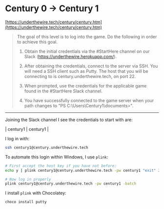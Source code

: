 # Century 0 -> Century 1

[https://underthewire.tech/century/century.htm](https://underthewire.tech/century/century.htm)

> The goal of this level is to log into the game. Do the following in order to achieve this goal.
> 
> 1. Obtain the initial credentials via the #StartHere channel on our Slack (https://underthewire.herokuapp.com/).
> 
> 2. After obtaining the credentials, connect to the server via SSH. You will need a SSH client such as Putty. The host that you will be connecting to is century.underthewire.tech, on port 22.
> 
> 3. When prompted, use the credentials for the applicable game found in the #StartHere Slack channel.
> 
> 4. You have successfully connected to the game server when your path changes to "PS C:\Users\Century1\documents>".

-----------------

Joining the Slack channel I see the credentials to start with are:

| century1 | century1 |

I log in with:

```bash
ssh century1@century.underthewire.tech
```

To automate this login within Windows, I use `plink`:

```bash
# First accept the host key if you have not before:
echo y | plink century1@century.underthewire.tech -pw century1 "exit" 2>&1>$nil

# Now log in properly
plink century1@century.underthewire.tech -pw century1 -batch
```

I install `plink` with Chocolatey:

```
choco install putty
```